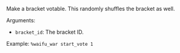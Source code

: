 Make a bracket votable. This randomly shuffles the bracket as well.

Arguments:
* `bracket_id`: The bracket ID.

Example: `%waifu_war start_vote 1`
